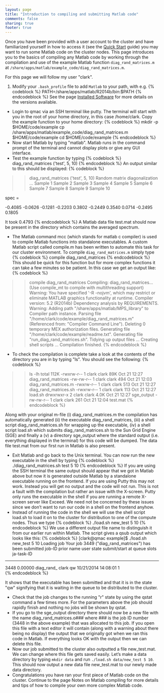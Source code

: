 ```yaml
---
layout: page
title: "Introduction to compiling and submitting Matlab code"
comments: false
sharing: true
footer: true
---
```


Once you have been provided with a user account to the cluster and have familiarized yourself in how to access it (see the [Quick Start](/quick-start) guide)  you may want to run some Matlab code on the cluster nodes. This page introduces you to the basics of compiling any Matlab code by working through the compilation and use of the example Matlab function `diag_rand_matrices.m` at `/share/apps/matlab/example_code/diag_rand_matrices.m`.

For this page we will follow my user "clark".

1. Modify your `.bash_profile` file to add `Matlab` to your path, with e.g.
  {% codeblock %}
PATH=/share/apps/matlab/R2014b/bin:$PATH
  {% endcodeblock %}
See the page [Installed Software](/installed-software) for more details on the versions available.
  
* Login to qmac via an SSH terminal like putty. The terminal will start with you in the root of your home directory, in this case /home/clark. Copy the example function to your home directory:
  {% codeblock %}
mkdir -p $HOME/code/example
cp /share/apps/matlab/example_code/diag_rand_matrices.m $HOME/code/example
cd $HOME/code/example
  {% endcodeblock %}
* Now start Matlab by typing "matlab". Matlab runs in the command prompt of the terminal and cannot display plots or give any GUI interface.
* Test the example function by typing
  {% codeblock %}
diag_rand_matrices ('test', 5, 10)
  {% endcodeblock %}
  An output similar to this should be displayed: 
  {% codeblock %}
>> diag_rand_matrices ('test', 5, 10)
Random matrix diagonalization ...
Sample 1
Sample 2
Sample 3
Sample 4
Sample 5
Sample 6
Sample 7
Sample 8
Sample 9
Sample 10

spec =

  -0.4085
  -0.0626
  -0.1281
  -0.2203
    0.3802
  -0.2449
    0.3540
    0.0714
  -0.2495
    0.1805

It took 0.4793
  {% endcodeblock %}
  A Matlab data file test.mat should now be present in the directory which contains the averaged spectrum.
* The Matlab command mcc (which stands for matlab c compiler) is used to compile 
  Matlab functions into standalone executables. A custom Matlab script called compile.m has been written to automate this task for our cluster environment. To compile `diag_rand_matrices.m` simply type
  {% codeblock %} 
compile diag_rand_matrices
  {% endcodeblock %} 
  This should be quick for this function but for more complex functions it can take a few minutes so be patient. In this case we get an output like: 
  {% codeblock %} 
>> compile diag_rand_matrices
Compiling: diag_rand_matrices...
(Use compile_mt to compile with multithreading support)
Warning: You have specified '-R -nojvm', which may restrict or eliminate MATLAB graphics functionality at runtime.
Compiler version: 5.2 (R2014b)
Dependency analysis by REQUIREMENTS.
Warning: Adding path "/share/apps/matlab/MPS_library" to Compiler path
instance. 
Parsing file "/home/clark/code/example/diag_rand_matrices.m"
        (Referenced from: "Compiler Command Line").
Deleting 0 temporary MEX authorization files.
Generating file "/home/clark/code/example/readme.txt".
Generating file "run_diag_rand_matrices.sh".
Tidying up output files ...
Creating shell scripts ...
Compilation finished.
  {% endcodeblock %} 
* To check the compilation is complete take a look at the contents of the directory you are in by typing "ls". You should see the following: 
  {% codeblock %}
>> ls -lh
total 112K
-rwxrw-r-- 1 clark clark  89K Oct 21 12:27 diag_rand_matrices
-rw-rw-r-- 1 clark clark  494 Oct 21 12:03 diag_rand_matrices.m
-rwxrw-r-- 1 clark clark  513 Oct 21 12:27 diag_rand_matrices.sh
-rwxrw-r-- 1 clark clark  113 Oct 21 12:27 load.sh
drwxrwxr-x 2 clark clark 4.0K Oct 21 12:27 sge_output
-rw-rw-r-- 1 clark clark  261 Oct 21 12:04 test.mat
  {% endcodeblock %}

  Along with your original m-file (i) diag_rand_matrices.m the compilation has automatically generated (ii) the executable diag_rand_matrices, (iii) a shell script diag_rand_matrices.sh for wrapping up the executable, (iv) a shell script load.sh which submits diag_rand_matrices.sh to the Sun Grid Engine (SGE) and finally a (v) a directory sge_output where the standard output (i.e. everything displayed in the terminal) for this code will be dumped. The data file test.mat from our first run in Matlab is also present.
* Exit Matlab and go back to the Unix terminal. You can now run the new executable in the shell by typing 
  {% codeblock %}
./diag_rand_matrices.sh test 5 10
  {% endcodeblock %} 
  If you are using the SSH terminal the same output should appear that we got in Matlab above but now it is generated outside Matlab by a standalone executable running on the frontend. If you are using Putty this may not work. Instead you will get no output and the code will not run. This is not a fault with the compilation but rather an issue with the X-screen. Putty only runs the executable in the shell if you are running a remote X-screen server like Exceed. We need not be concerned by these issues since we don’t want to run our code in a shell on the frontend anyhow.
* Instead of running the code in the shell we will use the shell script load.sh to load it on to the cluster for distribution to one of the compute nodes. Thus we type 
  {% codeblock %}
./load.sh new_test 5 10
  {% endcodeblock %} 
  We use a different output file name to distinguish it from our earlier run within Matlab. The script gives a qsub output which looks like this: 
  {% codeblock %}
[clark@qmac example]$ ./load.sh new_test 5 10
Loading job
Your job 3449 ("diag_rand_matrices") has been submitted
job-ID  prior   name       user         state submit/start at     queue                          slots ja-task-ID 
-----------------------------------------------------------------------------------------------------------------
   3448 0.00000 diag_rand_ clark        qw    10/21/2014 14:08:01                                    1       
  {% endcodeblock %} 


  It shows that the executable has been submitted and that it is in the state "qw" signifying that it is waiting in the queue to be distributed to the cluster.
* Check that the job changes to the running "r" state by using the qstat command a few times more. For the parameters above the job should rapidly finish and nothing no jobs will be shown by qstat.
* If you go to the sge_output directory there should now be a new file with the name diag_rand_matrices.o### where ### is the job ID number (3448 in the above example) that was allocated to this job. If you open this file with a text editor it will contain (along with a warning about there being no display) the output that we originally got when we ran this code in Matlab. If everything looks OK with the output then we can delete this file.
* Now our job submitted to the cluster also outputted a file new_test.mat. We can change where this file gets saved easily. Let’s make a data directory by typing `mkdir data` and run `./load.sh data/new_test 5 10`. This should now output a new data file new_test.mat to our newly made data directory.
* Congratulations you have ran your first piece of Matlab code on the cluster. Continue to the page Notes on Matlab compiling for more details and tips of how to compile your own more complex Matlab code.
